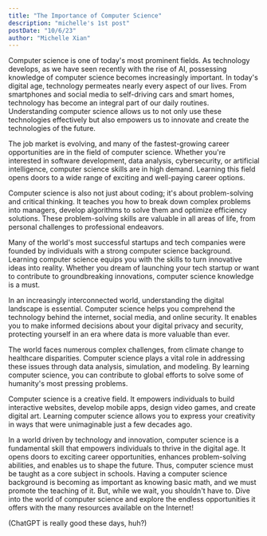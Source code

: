 ```yaml
---
title: "The Importance of Computer Science"
description: "michelle's 1st post"
postDate: "10/6/23"
author: "Michelle Xian"
---
```


Computer science is one of today's most prominent fields. As technology develops, as we have seen recently with the rise of AI, possessing knowledge of computer science becomes increasingly important. In today's digital age, technology permeates nearly every aspect of our lives. From smartphones and social media to self-driving cars and smart homes, technology has become an integral part of our daily routines. Understanding computer science allows us to not only use these technologies effectively but also empowers us to innovate and create the technologies of the future. 


The job market is evolving, and many of the fastest-growing career opportunities are in the field of computer science. Whether you're interested in software development, data analysis, cybersecurity, or artificial intelligence, computer science skills are in high demand. Learning this field opens doors to a wide range of exciting and well-paying career options.

Computer science is also not just about coding; it's about problem-solving and critical thinking. It teaches you how to break down complex problems into managers, develop algorithms to solve them and optimize efficiency solutions. These problem-solving skills are valuable in all areas of life, from personal challenges to professional endeavors.                                       

Many of the world's most successful startups and tech companies were founded by individuals with a strong computer science background. Learning computer science equips you with the skills to turn innovative ideas into reality. Whether you dream of launching your tech startup or want to contribute to groundbreaking innovations, computer science knowledge is a must.


In an increasingly interconnected world, understanding the digital landscape is essential. Computer science helps you comprehend the technology behind the internet, social media, and online security. It enables you to make informed decisions about your digital privacy and security, protecting yourself in an era where data is more valuable than ever.


The world faces numerous complex challenges, from climate change to healthcare disparities. Computer science plays a vital role in addressing these issues through data analysis, simulation, and modeling. By learning computer science, you can contribute to global efforts to solve some of humanity's most pressing problems.


Computer science is a creative field. It empowers individuals to build interactive websites, develop mobile apps, design video games, and create digital art. Learning computer science allows you to express your creativity in ways that were unimaginable just a few decades ago.


In a world driven by technology and innovation, computer science is a fundamental skill that empowers individuals to thrive in the digital age. It opens doors to exciting career opportunities, enhances problem-solving abilities, and enables us to shape the future. Thus, computer science must be taught as a core subject in schools. Having a computer science background is becoming as important as knowing basic math, and we must promote the teaching of it. But, while we wait, you shouldn't have to. Dive into the world of computer science and explore the endless opportunities it offers with the many resources available on the Internet! 

(ChatGPT is really good these days, huh?)
